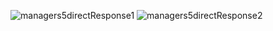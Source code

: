 ![managers5directResponse1](https://github.com/mondalsudipta/LeetCode-Practice-Solutions/assets/69045975/d73c162d-c5d0-4ea2-aa33-c4c8dbac14c1)
![managers5directResponse2](https://github.com/mondalsudipta/LeetCode-Practice-Solutions/assets/69045975/2a5101e7-72e2-44c0-b07a-b2bb3a46c689)
